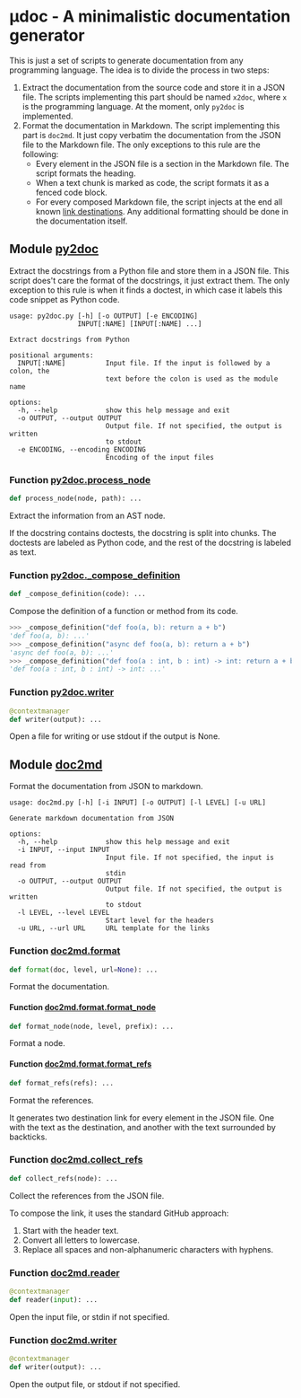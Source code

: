 # μdoc - A minimalistic documentation generator

This is just a set of scripts to generate documentation from any programming language.
The idea is to divide the process in two steps:

1. Extract the documentation from the source code and store it in a JSON file.
   The scripts implementing this part should be named `x2doc`, where `x` is the programming language.
   At the moment, only `py2doc` is implemented.
2. Format the documentation in Markdown. The script implementing this part is `doc2md`.
   It just copy verbatim the documentation from the JSON file to the Markdown file.
   The only exceptions to this rule are the following:
   * Every element in the JSON file is a section in the Markdown file. The script formats the heading.
   * When a text chunk is marked as code, the script formats it as a fenced code block.
   * For every composed Markdown file, the script injects at the end all known [link destinations](https://spec.commonmark.org/0.30/#link-destination).
   Any additional formatting should be done in the documentation itself.

## Module [py2doc](https://github.com/kerrigan29a/microdoc/blob/main/py2doc.py#L1)
Extract the docstrings from a Python file and store them in a JSON file.
This script does't care the format of the docstrings, it just extract them.
The only exception to this rule is when it finds a doctest, in which case it
labels this code snippet as Python code.

```
usage: py2doc.py [-h] [-o OUTPUT] [-e ENCODING]
                 INPUT[:NAME] [INPUT[:NAME] ...]

Extract docstrings from Python

positional arguments:
  INPUT[:NAME]          Input file. If the input is followed by a colon, the
                        text before the colon is used as the module name

options:
  -h, --help            show this help message and exit
  -o OUTPUT, --output OUTPUT
                        Output file. If not specified, the output is written
                        to stdout
  -e ENCODING, --encoding ENCODING
                        Encoding of the input files

```
### Function [py2doc.process_node](https://github.com/kerrigan29a/microdoc/blob/main/py2doc.py#L29)
```python
def process_node(node, path): ...
```
Extract the information from an AST node.

If the docstring contains doctests, the docstring is split into chunks.
The doctests are labeled as Python code, and the rest of the docstring is labeled as text.

### Function [py2doc._compose_definition](https://github.com/kerrigan29a/microdoc/blob/main/py2doc.py#L84)
```python
def _compose_definition(code): ...
```
Compose the definition of a function or method from its code.

```python
>>> _compose_definition("def foo(a, b): return a + b")
'def foo(a, b): ...'
>>> _compose_definition("async def foo(a, b): return a + b")
'async def foo(a, b): ...'
>>> _compose_definition("def foo(a : int, b : int) -> int: return a + b")
'def foo(a : int, b : int) -> int: ...'
```


### Function [py2doc.writer](https://github.com/kerrigan29a/microdoc/blob/main/py2doc.py#L100)
```python
@contextmanager
def writer(output): ...
```
Open a file for writing or use stdout if the output is None. 


## Module [doc2md](https://github.com/kerrigan29a/microdoc/blob/main/doc2md.py#L1)
Format the documentation from JSON to markdown.

```
usage: doc2md.py [-h] [-i INPUT] [-o OUTPUT] [-l LEVEL] [-u URL]

Generate markdown documentation from JSON

options:
  -h, --help            show this help message and exit
  -i INPUT, --input INPUT
                        Input file. If not specified, the input is read from
                        stdin
  -o OUTPUT, --output OUTPUT
                        Output file. If not specified, the output is written
                        to stdout
  -l LEVEL, --level LEVEL
                        Start level for the headers
  -u URL, --url URL     URL template for the links

```
### Function [doc2md.format](https://github.com/kerrigan29a/microdoc/blob/main/doc2md.py#L16)
```python
def format(doc, level, url=None): ...
```
Format the documentation.

#### Function [doc2md.format.format_node](https://github.com/kerrigan29a/microdoc/blob/main/doc2md.py#L19)
```python
def format_node(node, level, prefix): ...
```
Format a node. 

#### Function [doc2md.format.format_refs](https://github.com/kerrigan29a/microdoc/blob/main/doc2md.py#L39)
```python
def format_refs(refs): ...
```
Format the references.

It generates two destination link for every element in the JSON file.
One with the text as the destination, and another with the text surrounded by backticks.

### Function [doc2md.collect_refs](https://github.com/kerrigan29a/microdoc/blob/main/doc2md.py#L57)
```python
def collect_refs(node): ...
```
Collect the references from the JSON file.

To compose the link, it uses the standard GitHub approach:
1. Start with the header text.
2. Convert all letters to lowercase.
3. Replace all spaces and non-alphanumeric characters with hyphens.    

### Function [doc2md.reader](https://github.com/kerrigan29a/microdoc/blob/main/doc2md.py#L80)
```python
@contextmanager
def reader(input): ...
```
Open the input file, or stdin if not specified. 

### Function [doc2md.writer](https://github.com/kerrigan29a/microdoc/blob/main/doc2md.py#L90)
```python
@contextmanager
def writer(output): ...
```
Open the output file, or stdout if not specified. 


<!-- references -->
[py2doc]: #module-py2doc "Module py2doc"
[`py2doc`]: #module-py2doc "Module py2doc"
[py2doc.process_node]: #function-py2doc-process_node "Function process_node"
[`py2doc.process_node`]: #function-py2doc-process_node "Function process_node"
[py2doc._compose_definition]: #function-py2doc-_compose_definition "Function _compose_definition"
[`py2doc._compose_definition`]: #function-py2doc-_compose_definition "Function _compose_definition"
[py2doc.writer]: #function-py2doc-writer "Function writer"
[`py2doc.writer`]: #function-py2doc-writer "Function writer"
[doc2md]: #module-doc2md "Module doc2md"
[`doc2md`]: #module-doc2md "Module doc2md"
[doc2md.format]: #function-doc2md-format "Function format"
[`doc2md.format`]: #function-doc2md-format "Function format"
[doc2md.format.format_node]: #function-doc2md-format-format_node "Function format_node"
[`doc2md.format.format_node`]: #function-doc2md-format-format_node "Function format_node"
[doc2md.format.format_refs]: #function-doc2md-format-format_refs "Function format_refs"
[`doc2md.format.format_refs`]: #function-doc2md-format-format_refs "Function format_refs"
[doc2md.collect_refs]: #function-doc2md-collect_refs "Function collect_refs"
[`doc2md.collect_refs`]: #function-doc2md-collect_refs "Function collect_refs"
[doc2md.collect_refs.collect]: #function-doc2md-collect_refs-collect "Function collect"
[`doc2md.collect_refs.collect`]: #function-doc2md-collect_refs-collect "Function collect"
[doc2md.reader]: #function-doc2md-reader "Function reader"
[`doc2md.reader`]: #function-doc2md-reader "Function reader"
[doc2md.writer]: #function-doc2md-writer "Function writer"
[`doc2md.writer`]: #function-doc2md-writer "Function writer"
